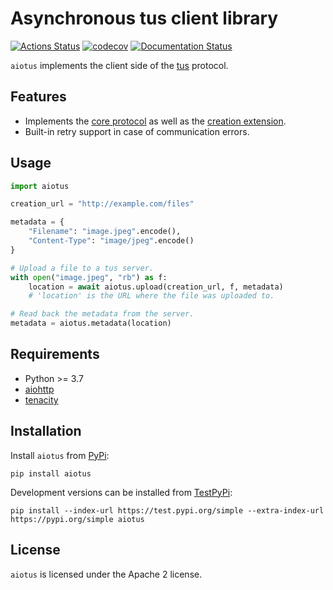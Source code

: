 # Asynchronous tus client library

[![Actions Status](https://github.com/JenSte/aiotus/workflows/Continuous%20Integration/badge.svg?branch=master)](https://github.com/JenSte/aiotus/actions)
[![codecov](https://codecov.io/gh/JenSte/aiotus/branch/master/graph/badge.svg)](https://codecov.io/gh/JenSte/aiotus)
[![Documentation Status](https://readthedocs.org/projects/aiotus/badge/?version=latest)](https://aiotus.readthedocs.io/en/latest/)

``aiotus`` implements the client side of the [tus](https://tus.io) protocol.

## Features

* Implements the [core protocol](https://tus.io/protocols/resumable-upload.html#core-protocol) as
  well as the [creation extension](https://tus.io/protocols/resumable-upload.html#creation).
* Built-in retry support in case of communication errors.

## Usage

```python
import aiotus

creation_url = "http://example.com/files"

metadata = {
    "Filename": "image.jpeg".encode(),
    "Content-Type": "image/jpeg".encode()
}

# Upload a file to a tus server.
with open("image.jpeg", "rb") as f:
    location = await aiotus.upload(creation_url, f, metadata)
    # 'location' is the URL where the file was uploaded to.

# Read back the metadata from the server.
metadata = aiotus.metadata(location)
```

## Requirements

* Python >= 3.7
* [aiohttp](https://pypi.org/project/aiohttp)
* [tenacity](https://pypi.org/project/tenacity)

## Installation

Install ``aiotus`` from [PyPi](https://pypi.org/project/aiotus):

```
pip install aiotus
```

Development versions can be installed from [TestPyPi](https://test.pypi.org/project/aiotus):

```
pip install --index-url https://test.pypi.org/simple --extra-index-url https://pypi.org/simple aiotus
```

## License

``aiotus`` is licensed under the Apache 2 license.
